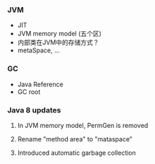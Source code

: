 

### JVM

* JIT
* JVM memory model (五个区)
* 内部类在JVM中的存储方式？
* metaSpace, ...

### GC

* Java Reference
* GC root



### Java 8 updates

1. In JVM memory model, PermGen is removed

2. Rename "method area" to "mataspace"

3. Introduced automatic garbage collection



